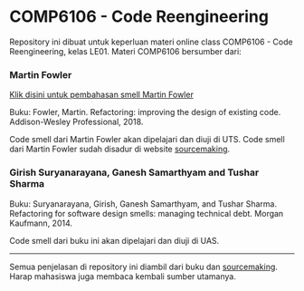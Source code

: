 # COMP6106 - Code Reengineering

Repository ini dibuat untuk keperluan materi online class COMP6106 - Code Reengineering, kelas LE01.
Materi COMP6106 bersumber dari:

### Martin Fowler

[Klik disini untuk pembahasan smell Martin Fowler](src/fowler)

Buku: Fowler, Martin. Refactoring: improving the design of existing code. Addison-Wesley Professional, 2018.

Code smell dari Martin Fowler akan dipelajari dan diuji di UTS. Code smell dari Martin Fowler sudah disadur di website [sourcemaking](https://sourcemaking.com/refactoring).


### Girish Suryanarayana, Ganesh Samarthyam and Tushar Sharma

Buku: Suryanarayana, Girish, Ganesh Samarthyam, and Tushar Sharma. Refactoring for software design smells: managing technical debt. Morgan Kaufmann, 2014.

Code smell dari buku ini akan dipelajari dan diuji di UAS.

---
Semua penjelasan di repository ini diambil dari buku dan [sourcemaking](https://sourcemaking.com/refactoring). Harap mahasiswa juga membaca kembali sumber utamanya. 
